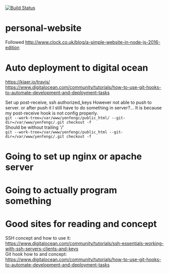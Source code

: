 [![Build Status](https://travis-ci.org/YenF/personal-website.svg?branch=master)](https://travis-ci.org/YenF/personal-website)

# personal-website
Followed http://www.clock.co.uk/blog/a-simple-website-in-node-js-2016-edition

# Auto deployment to digital ocean
https://kjaer.io/travis/  
https://www.digitalocean.com/community/tutorials/how-to-use-git-hooks-to-automate-development-and-deployment-tasks

Set up post-receive, ssh authorized_keys
  However not able to push to server. or after push it I still have to do something in server?...
  It is because my post-receive hook is not config properly.  
  `git --work-tree=/var/www/yenfengc/public_html/ --git-dir=/var/www/yenfengc/.git checkout -f`  
  Should be without trailing '/'  
  `git --work-tree=/var/www/yenfengc/public_html --git-dir=/var/www/yenfengc/.git checkout -f`  
  
# Going to set up nginx or apache server

# Going to actually program something

# Good sites for reading and concept
SSH concept and how to use it: https://www.digitalocean.com/community/tutorials/ssh-essentials-working-with-ssh-servers-clients-and-keys  
Git hook how to and concept: https://www.digitalocean.com/community/tutorials/how-to-use-git-hooks-to-automate-development-and-deployment-tasks  
